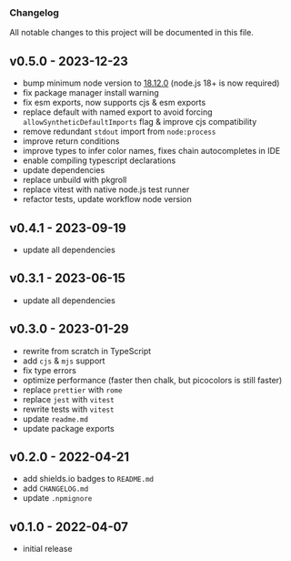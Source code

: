 ### Changelog

All notable changes to this project will be documented in this file.

## v0.5.0 - 2023-12-23

- bump minimum node version to [18.12.0](https://nodejs.org/en/blog/release/v18.12.0) (node.js 18+ is now required)
- fix package manager install warning
- fix esm exports, now supports cjs & esm exports
- replace default with named export to avoid forcing `allowSyntheticDefaultImports` flag & improve cjs compatibility
- remove redundant `stdout` import from `node:process`
- improve return conditions
- improve types to infer color names, fixes chain autocompletes in IDE
- enable compiling typescript declarations
- update dependencies
- replace unbuild with pkgroll
- replace vitest with native node.js test runner
- refactor tests, update workflow node version

## v0.4.1 - 2023-09-19

- update all dependencies

## v0.3.1 - 2023-06-15

- update all dependencies

## v0.3.0 - 2023-01-29

- rewrite from scratch in TypeScript
- add `cjs` & `mjs` support
- fix type errors
- optimize performance (faster then chalk, but picocolors is still faster)
- replace `prettier` with `rome`
- replace `jest` with `vitest`
- rewrite tests with `vitest`
- update `readme.md`
- update package exports

## v0.2.0 - 2022-04-21

- add shields.io badges to `README.md`
- add `CHANGELOG.md`
- update `.npmignore`

## v0.1.0 - 2022-04-07

- initial release
